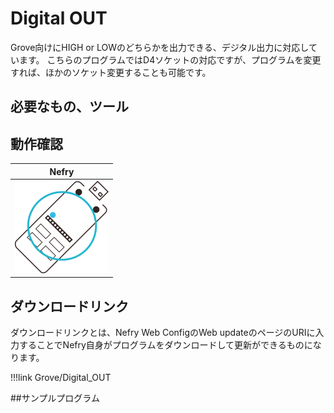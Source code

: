 # Digital OUT

<!-- プログラムの内容を記載してください。  -->
Grove向けにHIGH or LOWのどちらかを出力できる、デジタル出力に対応しています。
こちらのプログラムではD4ソケットの対応ですが、プログラムを変更すれば、ほかのソケット変更することも可能です。

## 必要なもの、ツール

<!-- 表 -->

## 動作確認

|Nefry|
|:---:|
|![NefryOK](../../img/ic/nefry-ok.png)|

## ダウンロードリンク
ダウンロードリンクとは、Nefry Web ConfigのWeb updateのページのURIに入力することでNefry自身がプログラムをダウンロードして更新ができるものになります。

!!!link
	Grove/Digital_OUT



##サンプルプログラム

<!-- 接続例があればなおよい -->

<!-- master以下の部分を変更してください。 -->
<script src="http://gist-it.appspot.com/github/Nefry-Community/ProgramMaster/blob/master/Grove/Digital_OUT/Digital_OUT.ino">
</script>


